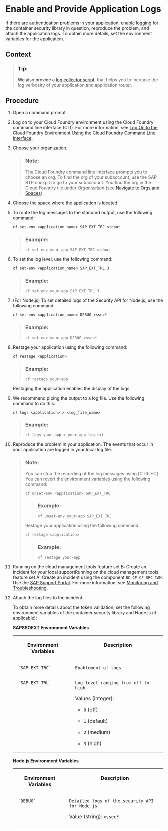 <!-- loiof22d5100b3a243af88e3edf5311754fc -->

# Enable and Provide Application Logs

If there are authentication problems in your application, enable logging for the container security library in question, reproduce the problem, and attach the application logs. To obtain more details, set the environment variables for the application.



<a name="loiof22d5100b3a243af88e3edf5311754fc__context_agt_xwy_4mb"/>

## Context

> ### Tip:  
> We also provide a [log collector script](https://github.com/SAP/cloud-security-xsuaa-integration/tree/master/troubleshooting/logcollector), that helps you to increase the log verbosity of your application and application router.



## Procedure

1.  Open a command prompt.

2.  Log on to your Cloud Foundry environment using the Cloud Foundry command line interface \(CLI\). For more information, see [Log On to the Cloud Foundry Environment Using the Cloud Foundry Command Line Interface](../50-administration-and-ops/log-on-to-the-cloud-foundry-environment-using-the-cloud-foundry-command-line-interface-7a37d66.md).

3.  Choose your organization.

    > ### Note:  
    > The Cloud Foundry command line interface prompts you to choose an org. To find the org of your subaccount, use the SAP BTP cockpit to go to your subaccount. You find the org in the Cloud Foundry tile under *Organization* \(see [Navigate to Orgs and Spaces](../50-administration-and-ops/navigate-to-orgs-and-spaces-5bf8735.md)\).

4.  Choose the space where the application is located.

5.  To route the log messages to the standard output, use the following command:

    `cf set-env <application_name> SAP_EXT_TRC stdout`

    > ### Example:  
    > `cf set-env your-app SAP_EXT_TRC stdout`

6.  To set the log level, use the following command:

    `cf set-env <application_name> SAP_EXT_TRL 3`

    > ### Example:  
    > `cf set-env your-app SAP_EXT_TRL 3`

7.  \(For Node.js\) To set detailed logs of the Security API for Node.js, use the following command:

    `cf set-env <application_name> DEBUG xssec*`

    > ### Example:  
    > `cf set-env your-app DEBUG xssec*`

8.  Restage your application using the following command:

    `cf restage <application>`

    > ### Example:  
    > `cf restage your-app`

    Restaging the application enables the display of the logs.

9.  We recommend piping the output to a log file. Use the following command to do this:

    `cf logs <application> > <log_file_name>`

    > ### Example:  
    > `cf logs your-app > your-app-log.txt`

10. Reproduce the problem in your application. The events that occur in your application are logged in your local log file.

    > ### Note:  
    > You can stop the recording of the log messages using [CTRL+C\]. You can revert the environment variables using the following command:
    > 
    > `cf unset-env <application> SAP_EXT_TRC`
    > 
    > > ### Example:  
    > > `cf unset-env your-app SAP_EXT_TRC`
    > 
    > Restage your application using the following command:
    > 
    > `cf restage <application>`
    > 
    > > ### Example:  
    > > `cf restage your-app`

11. Running on the cloud management tools feature set B: Create an incident for your local supportRunning on the cloud management tools feature set A: Create an incident using the component `BC-CP-CF-SEC-IAM`. Use the [SAP Support Portal](https://support.sap.com/home.html). For more information, see [Monitoring and Troubleshooting](monitoring-and-troubleshooting-1b3e89e.md).

12. Attach the log files to the incident.

    To obtain more details about the token validation, set the following environment variables of the container security library and Node.js \(if applicable\):

    **SAPSSOEXT Environment Variables**


    <table>
    <tr>
    <th valign="top">

    Environment Variables


    
    </th>
    <th valign="top">

    Description


    
    </th>
    </tr>
    <tr>
    <td valign="top">
    
         `SAP_EXT_TRC` 


    
    </td>
    <td valign="top">
    
        Enablement of logs


    
    </td>
    </tr>
    <tr>
    <td valign="top">
    
         `SAP_EXT_TRL` 


    
    </td>
    <td valign="top">
    
        Log level ranging from off to high

    Values \(integer\):

    -   `0` \(off\)

    -   `1` \(default\)

    -   `2` \(medium\)

    -   `3` \(high\)



    
    </td>
    </tr>
    </table>
    
    **Node.js Environment Variables**


    <table>
    <tr>
    <th valign="top">

    Environment Variables


    
    </th>
    <th valign="top">

    Description


    
    </th>
    </tr>
    <tr>
    <td valign="top">
    
         `DEBUG` 


    
    </td>
    <td valign="top">
    
        Detailed logs of the security API for Node.js

    Value \(string\): `xssec*`


    
    </td>
    </tr>
    </table>
    

